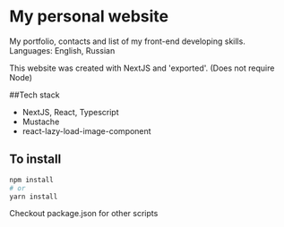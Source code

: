 # My personal website

My portfolio, contacts and list of my front-end developing skills.\
Languages: English, Russian

This website was created with NextJS and 'exported'. (Does not require Node)

##Tech stack

- NextJS, React, Typescript
- Mustache
- react-lazy-load-image-component

## To install

```bash
npm install
# or
yarn install
```

Checkout package.json for other scripts

